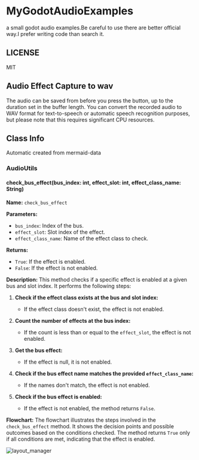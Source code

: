 # MyGodotAudioExamples
a small godot audio examples.Be careful to use there are better official way.I prefer writing code than search it.
## LICENSE
MIT
## Audio Effect Capture to wav
The audio can be saved from before you press the button, up to the duration set in the buffer length. You can convert the recorded audio to WAV format for text-to-speech or automatic speech recognition purposes, but please note that this requires significant CPU resources.

## Class Info
Automatic created from mermaid-data
### AudioUtils
#### check_bus_effect(bus_index: int, effect_slot: int, effect_class_name: String)


**Name:** `check_bus_effect`

**Parameters:**
* `bus_index`: Index of the bus.
* `effect_slot`: Slot index of the effect.
* `effect_class_name`: Name of the effect class to check.

**Returns:**
* `True`: If the effect is enabled.
* `False`: If the effect is not enabled.

**Description:**
This method checks if a specific effect is enabled at a given bus and slot index. It performs the following steps:

1. **Check if the effect class exists at the bus and slot index:**
   - If the effect class doesn't exist, the effect is not enabled.

2. **Count the number of effects at the bus index:**
   - If the count is less than or equal to the `effect_slot`, the effect is not enabled.

3. **Get the bus effect:**
   - If the effect is null, it is not enabled.

4. **Check if the bus effect name matches the provided `effect_class_name`:**
   - If the names don't match, the effect is not enabled.

5. **Check if the bus effect is enabled:**
   - If the effect is not enabled, the method returns `False`.

**Flowchart:**
The flowchart illustrates the steps involved in the `check_bus_effect` method. It shows the decision points and possible outcomes based on the conditions checked. The method returns `True` only if all conditions are met, indicating that the effect is enabled.

![layout_manager](https://github.com/akjava/MyGodotAudioExamples/assets/1138124/09cf3259-f188-4266-97cc-0f1db798d2aa)
